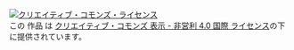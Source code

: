 <a rel="license" href="http://creativecommons.org/licenses/by-nc/4.0/deed.ja"><img alt="クリエイティブ・コモンズ・ライセンス" style="border-width:0" src="https://i.creativecommons.org/l/by-nc/4.0/88x31.png" /></a><br />この 作品 は <a rel="license" href="http://creativecommons.org/licenses/by-nc/4.0/deed.ja">クリエイティブ・コモンズ 表示 - 非営利 4.0 国際 ライセンス</a>の下に提供されています。
